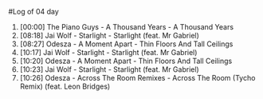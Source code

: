 #Log of 04 day

1. [00:00] The Piano Guys - A Thousand Years - A Thousand Years
1. [08:18] Jai Wolf - Starlight - Starlight (feat. Mr Gabriel)
1. [08:27] Odesza - A Moment Apart - Thin Floors And Tall Ceilings
1. [10:17] Jai Wolf - Starlight - Starlight (feat. Mr Gabriel)
1. [10:20] Odesza - A Moment Apart - Thin Floors And Tall Ceilings
1. [10:23] Jai Wolf - Starlight - Starlight (feat. Mr Gabriel)
1. [10:26] Odesza - Across The Room Remixes - Across The Room (Tycho Remix) (feat. Leon Bridges)
